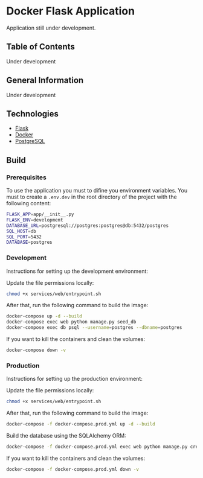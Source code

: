 # Docker Flask Application

Application still under development.
## Table of Contents

Under development

## General Information

Under development

## Technologies

- [Flask](https://flask.palletsprojects.com/en/2.1.x/)
- [Docker](https://www.docker.com/)
- [PostgreSQL](https://www.postgresql.org/)

## Build

### Prerequisites

To use the application you must to difine you environment variables. You must to create a `.env.dev` in the root directory of the project with the following content:

```bash
FLASK_APP=app/__init__.py
FLASK_ENV=development
DATABASE_URL=postgresql://postgres:postgres@db:5432/postgres
SQL_HOST=db
SQL_PORT=5432
DATABASE=postgres
```

### Development

Instructions for setting up the development environment:

Update the file permissions locally:

```bash
chmod +x services/web/entrypoint.sh
```
After that, run the following command to build the image:

```bash
docker-compose up -d --build
docker-compose exec web python manage.py seed_db
docker-compose exec db psql --username=postgres --dbname=postgres
```

If you want to kill the containers and clean the volumes:

```bash
docker-compose down -v
```

### Production

Instructions for setting up the production environment:


Update the file permissions locally:

```bash
chmod +x services/web/entrypoint.sh
```

After that, run the following command to build the image:

```bash
docker-compose -f docker-compose.prod.yml up -d --build
```

Build the database using the SQLAlchemy ORM:
```bash
docker-compose -f docker-compose.prod.yml exec web python manage.py create_db
```

If you want to kill the containers and clean the volumes:

```bash
docker-compose -f docker-compose.prod.yml down -v
```
